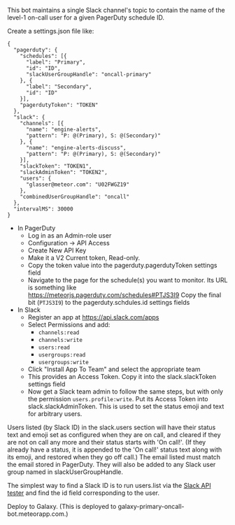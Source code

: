 This bot maintains a single Slack channel's topic to contain the name of the
level-1 on-call user for a given PagerDuty schedule ID.

Create a settings.json file like:

```
{
  "pagerduty": {
    "schedules": [{
      "label": "Primary",
      "id": "ID",
      "slackUserGroupHandle": "oncall-primary"
    }, {
      "label": "Secondary",
      "id": "ID"
    }],
    "pagerdutyToken": "TOKEN"
  },
  "slack": {
    "channels": [{
      "name": "engine-alerts",
      "pattern": "P: @(Primary), S: @(Secondary)"
    }, {
      "name": "engine-alerts-discuss",
      "pattern": "P: @(Primary), S: @(Secondary)"
    }],
    "slackToken": "TOKEN1",
    "slackAdminToken": "TOKEN2",
    "users": {
      "glasser@meteor.com": "U02FWGZ19"
    },
    "combinedUserGroupHandle": "oncall"
  },
  "intervalMS": 30000
}
```

- In PagerDuty
  - Log in as an Admin-role user
  - Configuration -> API Access
  - Create New API Key
  - Make it a V2 Current token, Read-only.
  - Copy the token value into the pagerduty.pagerdutyToken settings field
  - Navigate to the page for the schedule(s) you want to monitor. Its URL is
    something like https://meteorjs.pagerduty.com/schedules#PTJS3I9
    Copy the final bit (`PTJS3I9`) to the pagerduty.schdules.id settings fields
- In Slack
  - Register an app at https://api.slack.com/apps
  - Select Permissions and add:
    - `channels:read`
    - `channels:write`
    - `users:read`
    - `usergroups:read`
    - `usergroups:write`
  - Click "Install App To Team" and select the appropriate team
  - This provides an Access Token. Copy it into the slack.slackToken settings field
  - Now get a Slack team admin to follow the same steps, but with only the
    permission `users.profile:write`. Put its Access Token into
    slack.slackAdminToken. This is used to set the status emoji and text for
    arbitrary users.

Users listed (by Slack ID) in the slack.users section will have their status
text and emoji set as configured when they are on call, and cleared if they are
not on call any more and their status starts with 'On call!'.  (If they already
have a status, it is appended to the 'On call!' status text along with its
emoji, and restored when they go off call.)  The email listed must match the
email stored in PagerDuty.  They will also be added to any Slack user group
named in slackUserGroupHandle.

The simplest way to find a Slack ID is to run users.list via
the [Slack API tester](https://api.slack.com/methods/users.list/test) and find
the id field corresponding to the user.

Deploy to Galaxy.  (This is deployed to galaxy-primary-oncall-bot.meteorapp.com.)
